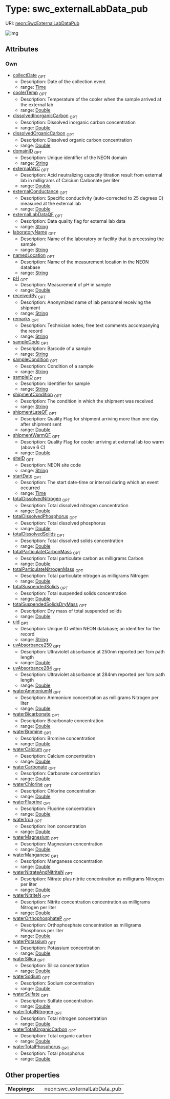 
# Type: swc_externalLabData_pub




URI: [neon:SwcExternalLabDataPub](https://data.neonscience.org/SwcExternalLabDataPub)


![img](http://yuml.me/diagram/nofunky;dir:TB/class/[SwcExternalLabDataPub&#124;uid:string%20%3F;domainID:string%20%3F;siteID:string%20%3F;remarks:string%20%3F;sampleID:string%20%3F;collectDate:time%20%3F;startDate:time%20%3F;laboratoryName:string%20%3F;pH:double%20%3F;externalConductance:double%20%3F;waterCarbonate:double%20%3F;waterBicarbonate:double%20%3F;externalANC:double%20%3F;waterCalcium:double%20%3F;waterMagnesium:double%20%3F;waterSodium:double%20%3F;waterPotassium:double%20%3F;waterSulfate:double%20%3F;waterChlorine:double%20%3F;waterManganese:double%20%3F;waterIron:double%20%3F;waterBromine:double%20%3F;waterFluorine:double%20%3F;waterSilica:double%20%3F;totalSuspendedSolids:double%20%3F;totalSuspendedSolidsDryMass:double%20%3F;totalDissolvedSolids:double%20%3F;waterNitrateAndNitriteN:double%20%3F;waterNitriteN:double%20%3F;waterAmmoniumN:double%20%3F;waterOrthophosphateP:double%20%3F;waterTotalNitrogen:double%20%3F;totalDissolvedNitrogen:double%20%3F;dissolvedInorganicCarbon:double%20%3F;dissolvedOrganicCarbon:double%20%3F;waterTotalOrganicCarbon:double%20%3F;waterTotalPhosphorus:double%20%3F;totalDissolvedPhosphorus:double%20%3F;totalParticulateCarbonMass:double%20%3F;totalParticulateNitrogenMass:double%20%3F;uvAbsorbance250:double%20%3F;uvAbsorbance284:double%20%3F;coolerTemp:double%20%3F;receivedBy:string%20%3F;shipmentCondition:string%20%3F;shipmentWarmQF:double%20%3F;shipmentLateQF:double%20%3F;sampleCode:string%20%3F;sampleCondition:string%20%3F;externalLabDataQF:string%20%3F;namedLocation:string%20%3F])

## Attributes


### Own

 * [collectDate](collectDate.md)  <sub>OPT</sub>
    * Description: Date of the collection event
    * range: [Time](types/Time.md)
 * [coolerTemp](coolerTemp.md)  <sub>OPT</sub>
    * Description: Temperature of the cooler when the sample arrived at the external lab
    * range: [Double](types/Double.md)
 * [dissolvedInorganicCarbon](dissolvedInorganicCarbon.md)  <sub>OPT</sub>
    * Description: Dissolved inorganic carbon concentration
    * range: [Double](types/Double.md)
 * [dissolvedOrganicCarbon](dissolvedOrganicCarbon.md)  <sub>OPT</sub>
    * Description: Dissolved organic carbon concentration
    * range: [Double](types/Double.md)
 * [domainID](domainID.md)  <sub>OPT</sub>
    * Description: Unique identifier of the NEON domain
    * range: [String](types/String.md)
 * [externalANC](externalANC.md)  <sub>OPT</sub>
    * Description: Acid neutralizing capacity titration result from external lab in milligrams of Calcium Carbonate per liter
    * range: [Double](types/Double.md)
 * [externalConductance](externalConductance.md)  <sub>OPT</sub>
    * Description: Specific conductivity (auto-corrected to 25 degrees C) measured at the external lab
    * range: [Double](types/Double.md)
 * [externalLabDataQF](externalLabDataQF.md)  <sub>OPT</sub>
    * Description: Data quality flag for external lab data
    * range: [String](types/String.md)
 * [laboratoryName](laboratoryName.md)  <sub>OPT</sub>
    * Description: Name of the laboratory or facility that is processing the sample
    * range: [String](types/String.md)
 * [namedLocation](namedLocation.md)  <sub>OPT</sub>
    * Description: Name of the measurement location in the NEON database
    * range: [String](types/String.md)
 * [pH](pH.md)  <sub>OPT</sub>
    * Description: Measurement of pH in sample
    * range: [Double](types/Double.md)
 * [receivedBy](receivedBy.md)  <sub>OPT</sub>
    * Description: Anonymized name of lab personnel receiving the shipment
    * range: [String](types/String.md)
 * [remarks](remarks.md)  <sub>OPT</sub>
    * Description: Technician notes; free text comments accompanying the record
    * range: [String](types/String.md)
 * [sampleCode](sampleCode.md)  <sub>OPT</sub>
    * Description: Barcode of a sample
    * range: [String](types/String.md)
 * [sampleCondition](sampleCondition.md)  <sub>OPT</sub>
    * Description: Condition of a sample
    * range: [String](types/String.md)
 * [sampleID](sampleID.md)  <sub>OPT</sub>
    * Description: Identifier for sample
    * range: [String](types/String.md)
 * [shipmentCondition](shipmentCondition.md)  <sub>OPT</sub>
    * Description: The condition in which the shipment was received
    * range: [String](types/String.md)
 * [shipmentLateQF](shipmentLateQF.md)  <sub>OPT</sub>
    * Description: Quality Flag for shipment arriving more than one day after shipment sent
    * range: [Double](types/Double.md)
 * [shipmentWarmQF](shipmentWarmQF.md)  <sub>OPT</sub>
    * Description: Quality Flag for cooler arriving at external lab too warm (above 6 C)
    * range: [Double](types/Double.md)
 * [siteID](siteID.md)  <sub>OPT</sub>
    * Description: NEON site code
    * range: [String](types/String.md)
 * [startDate](startDate.md)  <sub>OPT</sub>
    * Description: The start date-time or interval during which an event occurred
    * range: [Time](types/Time.md)
 * [totalDissolvedNitrogen](totalDissolvedNitrogen.md)  <sub>OPT</sub>
    * Description: Total dissolved nitrogen concentration
    * range: [Double](types/Double.md)
 * [totalDissolvedPhosphorus](totalDissolvedPhosphorus.md)  <sub>OPT</sub>
    * Description: Total dissolved phosphorus
    * range: [Double](types/Double.md)
 * [totalDissolvedSolids](totalDissolvedSolids.md)  <sub>OPT</sub>
    * Description: Total dissolved solids concentration
    * range: [Double](types/Double.md)
 * [totalParticulateCarbonMass](totalParticulateCarbonMass.md)  <sub>OPT</sub>
    * Description: Total particulate carbon as milligrams Carbon
    * range: [Double](types/Double.md)
 * [totalParticulateNitrogenMass](totalParticulateNitrogenMass.md)  <sub>OPT</sub>
    * Description: Total particulate nitrogen as milligrams Nitrogen
    * range: [Double](types/Double.md)
 * [totalSuspendedSolids](totalSuspendedSolids.md)  <sub>OPT</sub>
    * Description: Total suspended solids concentration
    * range: [Double](types/Double.md)
 * [totalSuspendedSolidsDryMass](totalSuspendedSolidsDryMass.md)  <sub>OPT</sub>
    * Description: Dry mass of total suspended solids
    * range: [Double](types/Double.md)
 * [uid](uid.md)  <sub>OPT</sub>
    * Description: Unique ID within NEON database; an identifier for the record
    * range: [String](types/String.md)
 * [uvAbsorbance250](uvAbsorbance250.md)  <sub>OPT</sub>
    * Description: Ultraviolet absorbance at 250nm reported per 1cm path length
    * range: [Double](types/Double.md)
 * [uvAbsorbance284](uvAbsorbance284.md)  <sub>OPT</sub>
    * Description: Ultraviolet absorbance at 284nm reported per 1cm path length
    * range: [Double](types/Double.md)
 * [waterAmmoniumN](waterAmmoniumN.md)  <sub>OPT</sub>
    * Description: Ammonium concentration as milligrams Nitrogen per liter
    * range: [Double](types/Double.md)
 * [waterBicarbonate](waterBicarbonate.md)  <sub>OPT</sub>
    * Description: Bicarbonate concentration
    * range: [Double](types/Double.md)
 * [waterBromine](waterBromine.md)  <sub>OPT</sub>
    * Description: Bromine concentration
    * range: [Double](types/Double.md)
 * [waterCalcium](waterCalcium.md)  <sub>OPT</sub>
    * Description: Calcium concentration
    * range: [Double](types/Double.md)
 * [waterCarbonate](waterCarbonate.md)  <sub>OPT</sub>
    * Description: Carbonate concentration
    * range: [Double](types/Double.md)
 * [waterChlorine](waterChlorine.md)  <sub>OPT</sub>
    * Description: Chlorine concentration
    * range: [Double](types/Double.md)
 * [waterFluorine](waterFluorine.md)  <sub>OPT</sub>
    * Description: Fluorine concentration
    * range: [Double](types/Double.md)
 * [waterIron](waterIron.md)  <sub>OPT</sub>
    * Description: Iron concentration
    * range: [Double](types/Double.md)
 * [waterMagnesium](waterMagnesium.md)  <sub>OPT</sub>
    * Description: Magnesium concentration
    * range: [Double](types/Double.md)
 * [waterManganese](waterManganese.md)  <sub>OPT</sub>
    * Description: Manganese concentration
    * range: [Double](types/Double.md)
 * [waterNitrateAndNitriteN](waterNitrateAndNitriteN.md)  <sub>OPT</sub>
    * Description: Nitrate plus nitrite concentration as milligrams Nitrogen per liter
    * range: [Double](types/Double.md)
 * [waterNitriteN](waterNitriteN.md)  <sub>OPT</sub>
    * Description: Nitrite concentration concentration as milligrams Nitrogen per liter
    * range: [Double](types/Double.md)
 * [waterOrthophosphateP](waterOrthophosphateP.md)  <sub>OPT</sub>
    * Description: Orthophosphate concentration as milligrams Phosphorus per liter
    * range: [Double](types/Double.md)
 * [waterPotassium](waterPotassium.md)  <sub>OPT</sub>
    * Description: Potassium concentration
    * range: [Double](types/Double.md)
 * [waterSilica](waterSilica.md)  <sub>OPT</sub>
    * Description: Silica concentration
    * range: [Double](types/Double.md)
 * [waterSodium](waterSodium.md)  <sub>OPT</sub>
    * Description: Sodium concentration
    * range: [Double](types/Double.md)
 * [waterSulfate](waterSulfate.md)  <sub>OPT</sub>
    * Description: Sulfate concentration
    * range: [Double](types/Double.md)
 * [waterTotalNitrogen](waterTotalNitrogen.md)  <sub>OPT</sub>
    * Description: Total nitrogen concentration
    * range: [Double](types/Double.md)
 * [waterTotalOrganicCarbon](waterTotalOrganicCarbon.md)  <sub>OPT</sub>
    * Description: Total organic carbon
    * range: [Double](types/Double.md)
 * [waterTotalPhosphorus](waterTotalPhosphorus.md)  <sub>OPT</sub>
    * Description: Total phosphorus
    * range: [Double](types/Double.md)

## Other properties

|  |  |  |
| --- | --- | --- |
| **Mappings:** | | neon:swc_externalLabData_pub |

